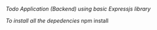 *Todo Application (Backend) using basic Expressjs library*


*To install all the depedencies*
npm install




